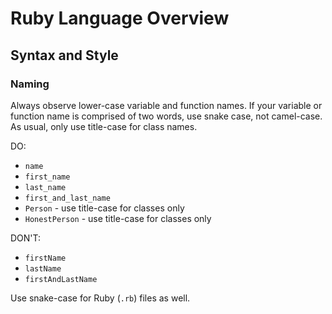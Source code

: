 # Ruby Language Overview

## Syntax and Style

### Naming

Always observe lower-case variable and function names. If your variable or function name is comprised of two words, use snake case, not camel-case. As usual, only use title-case for class names.

DO:

  + `name`
  + `first_name`
  + `last_name`
  + `first_and_last_name`
  + `Person` - use title-case for classes only
  + `HonestPerson` - use title-case for classes only

DON'T:

  + `firstName`
  + `lastName`
  + `firstAndLastName`

Use snake-case for Ruby (`.rb`) files as well.
